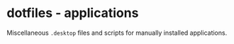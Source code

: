 # dotfiles - applications

Miscellaneous `.desktop` files and scripts for manually installed applications.
